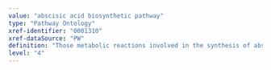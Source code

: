 ```yaml
---
value: "abscisic acid biosynthetic pathway"
type: "Pathway Ontology"
xref-identifier: "0001310"
xref-dataSource: "PW"
definition: "Those metabolic reactions involved in the synthesis of abscisic acid, an important plant isoprenoid hormone."
level: "4"
---
```

